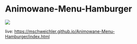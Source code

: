 # Animowane-Menu-Hamburger
![](https://media.giphy.com/media/kAsud7fUqISxl0XZfX/source.gif)

live:
https://mschweichler.github.io/Animowane-Menu-Hamburger/index.html
